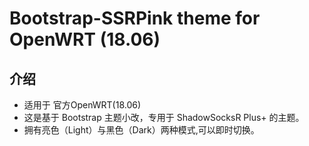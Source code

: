 # Bootstrap-SSRPink theme for OpenWRT (18.06)

## 介绍

- 适用于 官方OpenWRT(18.06)
- 这是基于 Bootstrap 主题小改，专用于 ShadowSocksR Plus+ 的主题。
- 拥有亮色（Light）与黑色（Dark）两种模式,可以即时切换。
